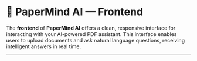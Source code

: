 # 🧠 PaperMind AI — Frontend

The **frontend** of **PaperMind AI** offers a clean, responsive interface for interacting with your AI-powered PDF assistant. This interface enables users to upload documents and ask natural language questions, receiving intelligent answers in real time.

---
